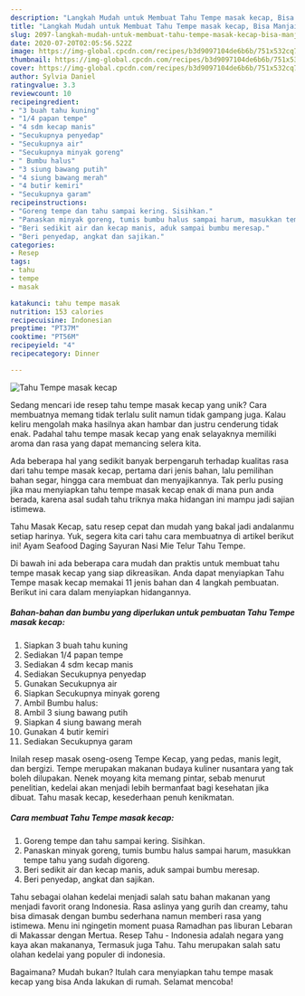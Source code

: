 ```yaml
---
description: "Langkah Mudah untuk Membuat Tahu Tempe masak kecap, Bisa Manjain Lidah"
title: "Langkah Mudah untuk Membuat Tahu Tempe masak kecap, Bisa Manjain Lidah"
slug: 2097-langkah-mudah-untuk-membuat-tahu-tempe-masak-kecap-bisa-manjain-lidah
date: 2020-07-20T02:05:56.522Z
image: https://img-global.cpcdn.com/recipes/b3d9097104de6b6b/751x532cq70/tahu-tempe-masak-kecap-foto-resep-utama.jpg
thumbnail: https://img-global.cpcdn.com/recipes/b3d9097104de6b6b/751x532cq70/tahu-tempe-masak-kecap-foto-resep-utama.jpg
cover: https://img-global.cpcdn.com/recipes/b3d9097104de6b6b/751x532cq70/tahu-tempe-masak-kecap-foto-resep-utama.jpg
author: Sylvia Daniel
ratingvalue: 3.3
reviewcount: 10
recipeingredient:
- "3 buah tahu kuning"
- "1/4 papan tempe"
- "4 sdm kecap manis"
- "Secukupnya penyedap"
- "Secukupnya air"
- "Secukupnya minyak goreng"
- " Bumbu halus"
- "3 siung bawang putih"
- "4 siung bawang merah"
- "4 butir kemiri"
- "Secukupnya garam"
recipeinstructions:
- "Goreng tempe dan tahu sampai kering. Sisihkan."
- "Panaskan minyak goreng, tumis bumbu halus sampai harum, masukkan tempe tahu yang sudah digoreng."
- "Beri sedikit air dan kecap manis, aduk sampai bumbu meresap."
- "Beri penyedap, angkat dan sajikan."
categories:
- Resep
tags:
- tahu
- tempe
- masak

katakunci: tahu tempe masak 
nutrition: 153 calories
recipecuisine: Indonesian
preptime: "PT37M"
cooktime: "PT56M"
recipeyield: "4"
recipecategory: Dinner

---
```



![Tahu Tempe masak kecap](https://img-global.cpcdn.com/recipes/b3d9097104de6b6b/751x532cq70/tahu-tempe-masak-kecap-foto-resep-utama.jpg)

Sedang mencari ide resep tahu tempe masak kecap yang unik? Cara membuatnya memang tidak terlalu sulit namun tidak gampang juga. Kalau keliru mengolah maka hasilnya akan hambar dan justru cenderung tidak enak. Padahal tahu tempe masak kecap yang enak selayaknya memiliki aroma dan rasa yang dapat memancing selera kita.

Ada beberapa hal yang sedikit banyak berpengaruh terhadap kualitas rasa dari tahu tempe masak kecap, pertama dari jenis bahan, lalu pemilihan bahan segar, hingga cara membuat dan menyajikannya. Tak perlu pusing jika mau menyiapkan tahu tempe masak kecap enak di mana pun anda berada, karena asal sudah tahu triknya maka hidangan ini mampu jadi sajian istimewa.

Tahu Masak Kecap, satu resep cepat dan mudah yang bakal jadi andalanmu setiap harinya. Yuk, segera kita cari tahu cara membuatnya di artikel berikut ini! Ayam Seafood Daging Sayuran Nasi Mie Telur Tahu Tempe.


Di bawah ini ada beberapa cara mudah dan praktis untuk membuat tahu tempe masak kecap yang siap dikreasikan. Anda dapat menyiapkan Tahu Tempe masak kecap memakai 11 jenis bahan dan 4 langkah pembuatan. Berikut ini cara dalam menyiapkan hidangannya.

<!--inarticleads1-->

##### Bahan-bahan dan bumbu yang diperlukan untuk pembuatan Tahu Tempe masak kecap:

1. Siapkan 3 buah tahu kuning
1. Sediakan 1/4 papan tempe
1. Sediakan 4 sdm kecap manis
1. Sediakan Secukupnya penyedap
1. Gunakan Secukupnya air
1. Siapkan Secukupnya minyak goreng
1. Ambil  Bumbu halus:
1. Ambil 3 siung bawang putih
1. Siapkan 4 siung bawang merah
1. Gunakan 4 butir kemiri
1. Sediakan Secukupnya garam


Inilah resep masak oseng-oseng Tempe Kecap, yang pedas, manis legit, dan bergizi. Tempe merupakan makanan budaya kuliner nusantara yang tak boleh dilupakan. Nenek moyang kita memang pintar, sebab menurut penelitian, kedelai akan menjadi lebih bermanfaat bagi kesehatan jika dibuat. Tahu masak kecap, kesederhaan penuh kenikmatan. 

<!--inarticleads2-->

##### Cara membuat Tahu Tempe masak kecap:

1. Goreng tempe dan tahu sampai kering. Sisihkan.
1. Panaskan minyak goreng, tumis bumbu halus sampai harum, masukkan tempe tahu yang sudah digoreng.
1. Beri sedikit air dan kecap manis, aduk sampai bumbu meresap.
1. Beri penyedap, angkat dan sajikan.


Tahu sebagai olahan kedelai menjadi salah satu bahan makanan yang menjadi favorit orang Indonesia. Rasa aslinya yang gurih dan creamy, tahu bisa dimasak dengan bumbu sederhana namun memberi rasa yang istimewa. Menu ini ngingetin moment puasa Ramadhan pas liburan Lebaran di Makassar dengan Mertua. Resep Tahu - Indonesia adalah negara yang kaya akan makananya, Termasuk juga Tahu. Tahu merupakan salah satu olahan kedelai yang populer di indonesia. 

Bagaimana? Mudah bukan? Itulah cara menyiapkan tahu tempe masak kecap yang bisa Anda lakukan di rumah. Selamat mencoba!
